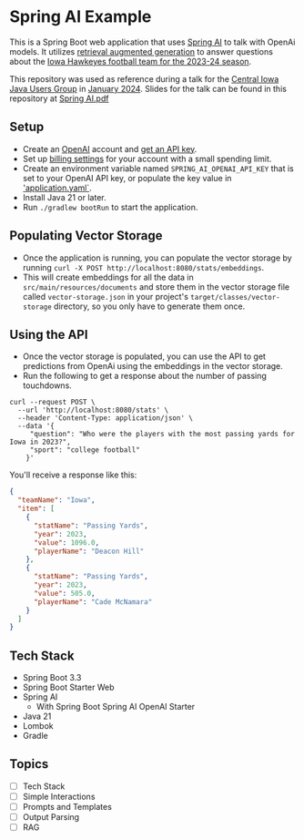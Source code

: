 # Spring AI Example

This is a Spring Boot web application that uses [Spring AI](https://docs.spring.io/spring-ai/reference/) to talk with OpenAi models. It utilizes [retrieval augmented generation](https://ai.meta.com/blog/retrieval-augmented-generation-streamlining-the-creation-of-intelligent-natural-language-processing-models/) to answer questions about the [Iowa Hawkeyes football team for the 2023-24 season](https://hawkeyesports.com/sports/football/cumestats/season/2023-24/).

This repository was used as reference during a talk for the [Central Iowa Java Users Group](https://www.meetup.com/central-iowa-java-users-group/) in [January 2024](https://www.meetup.com/central-iowa-java-users-group/events/298188550/). Slides for the talk can be found in this repository at [Spring AI.pdf](Spring%20AI.pdf)

## Setup

* Create an [OpenAI](https://openai.com/) account and [get an API key](https://platform.openai.com/api-keys).
* Set up [billing settings](https://platform.openai.com/account/billing/overview) for your account with a small spending limit.
* Create an environment variable named `SPRING_AI_OPENAI_API_KEY` that is set to your OpenAI API key, or populate the key value in ['application.yaml`](/src/main/resources/application.yaml).
* Install Java 21 or later.
* Run `./gradlew bootRun` to start the application.

## Populating Vector Storage
* Once the application is running, you can populate the vector storage by running `curl -X POST http://localhost:8080/stats/embeddings`.
* This will create embeddings for all the data in `src/main/resources/documents` and store them in the vector storage file called `vector-storage.json` in your project's `target/classes/vector-storage` directory, so you only have to generate them once.

## Using the API
* Once the vector storage is populated, you can use the API to get predictions from OpenAi using the embeddings in the vector storage.
* Run the following to get a response about the number of passing touchdowns.

```shell
curl --request POST \
  --url 'http://localhost:8080/stats' \
  --header 'Content-Type: application/json' \
  --data '{
     "question": "Who were the players with the most passing yards for Iowa in 2023?",
     "sport": "college football"
    }'
```

You'll receive a response like this:
```json
{
  "teamName": "Iowa",
  "item": [
    {
      "statName": "Passing Yards",
      "year": 2023,
      "value": 1096.0,
      "playerName": "Deacon Hill"
    },
    {
      "statName": "Passing Yards",
      "year": 2023,
      "value": 505.0,
      "playerName": "Cade McNamara"
    }
  ]
}
```

## Tech Stack

* Spring Boot 3.3
* Spring Boot Starter Web
* Spring AI
  * With Spring Boot Spring AI OpenAI Starter
* Java 21
* Lombok
* Gradle

## Topics

- [ ] Tech Stack
- [ ] Simple Interactions
- [ ] Prompts and Templates
- [ ] Output Parsing
- [ ] RAG
